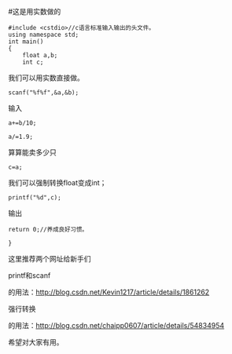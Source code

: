#这是用实数做的

    
    
    #include <cstdio>//c语言标准输入输出的头文件。
    using namespace std;
    int main()
    {
        float a,b;
        int c;
    

我们可以用实数直接做。

    
    
    scanf("%f%f",&a,&b);
    

输入

    
    
    a+=b/10;
    
    a/=1.9;
    

算算能卖多少只

    
    
    c=a;
    

我们可以强制转换float变成int；

    
    
    printf("%d",c);
    

输出

    
    
    return 0;//养成良好习惯。
    
    }
    

这里推荐两个网址给新手们

printf和scanf

的用法：http://blog.csdn.net/Kevin1217/article/details/1861262

强行转换

的用法：http://blog.csdn.net/chaipp0607/article/details/54834954

希望对大家有用。


